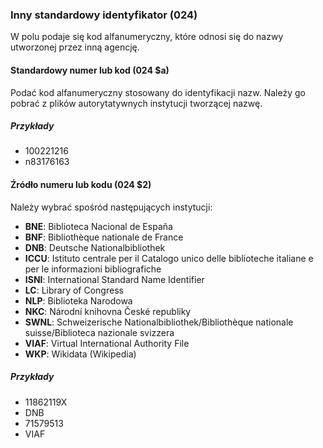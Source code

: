 ### Inny standardowy identyfikator (024)
W polu podaje się kod alfanumeryczny, które odnosi się do nazwy utworzonej przez inną agencję.

#### Standardowy numer lub kod (024 $a)
Podać kod alfanumeryczny stosowany do identyfikacji nazw. Należy go pobrać z plików autorytatywnych instytucji tworzącej nazwę.

##### Przykłady
- 100221216  
- n83176163

#### Źródło numeru lub kodu (024 $2)
Należy wybrać spośród następujących instytucji:
- **BNE**: Biblioteca Nacional de España
- **BNF**: Bibliothèque nationale de France
- **DNB**: Deutsche Nationalbibliothek
- **ICCU**: Istituto centrale per il Catalogo unico delle biblioteche italiane e per le informazioni bibliografiche
- **ISNI**: International Standard Name Identifier
- **LC**: Library of Congress
- **NLP**: Biblioteka Narodowa
- **NKC**: Národní knihovna České republiky
- **SWNL**: Schweizerische Nationalbibliothek/Bibliothèque nationale suisse/Biblioteca nazionale svizzera
- **VIAF**: Virtual International Authority File
- **WKP**: Wikidata (Wikipedia)

##### Przykłady
- 11862119X
- DNB
- 71579513
- VIAF
